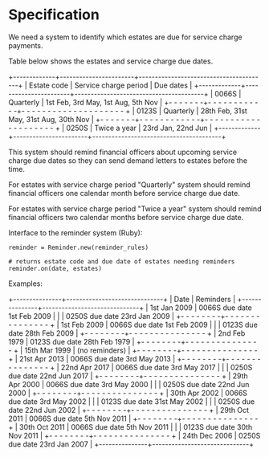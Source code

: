 Specification
=============

We need a system to identify which estates are due for service charge payments.

Table below shows the estates and service charge due dates.

+-------------+-----------------------+----------------------------------------+
| Estate code | Service charge period | Due dates                              |
+-------------+-----------------------+----------------------------------------+
| 0066S       | Quarterly             | 1st Feb, 3rd May, 1st Aug, 5th Nov     |
+- - - - - - -+- - - - - - - - - - - -+- - - - - - - - - - - - - - - - - - - - +
| 0123S       | Quarterly             | 28th Feb, 31st May, 31st Aug, 30th Nov |
+- - - - - - -+- - - - - - - - - - - -+- - - - - - - - - - - - - - - - - - - - +
| 0250S       | Twice a year          | 23rd Jan, 22nd Jun                     |
+-------------+-----------------------+----------------------------------------+

This system should remind financial officers about upcoming service charge due
dates so they can send demand letters to estates before the time.

For estates with service charge period "Quarterly" system should remind
financial officers one calendar month before service charge due date.

For estates with service charge period "Twice a year" system should remind
financial officers two calendar months before service charge due date.

Interface to the reminder system (Ruby):

    reminder = Reminder.new(reminder_rules)

    # returns estate code and due date of estates needing reminders
    reminder.on(date, estates)

Examples:

+---------------+------------------------------+
| Date          | Reminders                    |
+---------------+------------------------------+
| 1st Jan 2009  | 0066S due date  1st Feb 2009 |
|               | 0250S due date 23rd Jan 2009 |
+- - - - - - - -+- - - - - - - - - - - - - - - +
| 1st Feb 2009  | 0066S due date  1st Feb 2009 |
|               | 0123S due date 28th Feb 2009 |
+- - - - - - - -+- - - - - - - - - - - - - - - +
| 2nd Feb 1979  | 0123S due date 28th Feb 1979 |
+- - - - - - - -+- - - - - - - - - - - - - - - +
| 15th Mar 1999 | (no reminders)               |
+- - - - - - - -+- - - - - - - - - - - - - - - +
| 21st Apr 2013 | 0066S due date  3rd May 2013 |
+- - - - - - - -+- - - - - - - - - - - - - - - +
| 22nd Apr 2017 | 0066S due date  3rd May 2017 |
|               | 0250S due date 22nd Jun 2017 |
+- - - - - - - -+- - - - - - - - - - - - - - - +
| 29th Apr 2000 | 0066S due date  3rd May 2000 |
|               | 0250S due date 22nd Jun 2000 |
+- - - - - - - -+- - - - - - - - - - - - - - - +
| 30th Apr 2002 | 0066S due date  3rd May 2002 |
|               | 0123S due date 31st May 2002 |
|               | 0250S due date 22nd Jun 2002 |
+- - - - - - - -+- - - - - - - - - - - - - - - +
| 29th Oct 2011 | 0066S due date  5th Nov 2011 |
+- - - - - - - -+- - - - - - - - - - - - - - - +
| 30th Oct 2011 | 0066S due date  5th Nov 2011 |
|               | 0123S due date 30th Nov 2011 |
+- - - - - - - -+- - - - - - - - - - - - - - - +
| 24th Dec 2006 | 0250S due date 23rd Jan 2007 |
+---------------+------------------------------+
